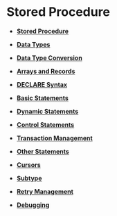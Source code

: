 # Stored Procedure<a name="EN-US_TOPIC_0245374599"></a>

-   **[Stored Procedure](stored-procedures.md)**  

-   **[Data Types](data-types-22.md)**  

-   **[Data Type Conversion](data-type-conversion.md)**  

-   **[Arrays and Records](arrays-sets-and-record.md)**  

-   **[DECLARE Syntax](declare-syntax.md)**  

-   **[Basic Statements](basic-statements.md)**  

-   **[Dynamic Statements](dynamic-statements.md)**  

-   **[Control Statements](control-statements.md)**  

-   **[Transaction Management](transaction-management.md)**  

-   **[Other Statements](other-statements.md)**  

-   **[Cursors](cursors.md)**  

-   **[Subtype](subtype.md)**

-   **[Retry Management](retry-management.md)**  

-   **[Debugging](debugging.md)**  

